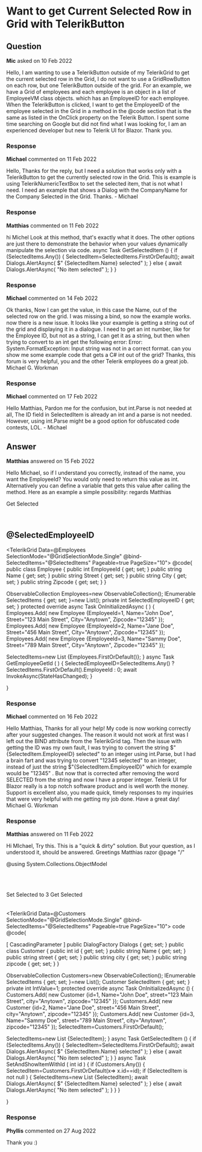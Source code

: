 # Want to get Current Selected Row in Grid with TelerikButton

## Question

**Mic** asked on 10 Feb 2022

Hello, I am wanting to use a TelerikButton outside of my TelerikGrid to get the current selected row in the Grid, I do not want to use a GridRowButton on each row, but one TelerikButton outside of the grid. For an example, we have a Grid of employees and each employee is an object in a list of EmployeeVM class objects. which has an EmployeeID for each employee. When the TelerikButton is clicked, I want to get the EmployeeID of the employee selected in the Grid in a method in the @code section that is the same as listed in the OnClick property on the Telerik Button. I spent some time searching on Google but did not find what I was looking for, I am an experienced developer but new to Telerik UI for Blazor. Thank you.

### Response

**Michael** commented on 11 Feb 2022

Hello, Thanks for the reply, but I need a solution that works only with a TelerikButton to get the currently selected row in the Grid. This is example is using TelerikNumericTextBox to set the selected item, that is not what I need. I need an example that shows a Dialog with the CompanyName for the Company Selected in the Grid. Thanks. - Michael

### Response

**Matthias** commented on 11 Feb 2022

hi Michel Look at this method, that's exactly what it does. The other options are just there to demonstrate the behavior when your values dynamically manipulate the selection via code. async Task GetSelectedItem () { if (SelectedItems.Any())
{
SelectedItem=SelectedItems.FirstOrDefault(); await Dialogs.AlertAsync( $" {SelectedItem.Name} selected" );
} else { await Dialogs.AlertAsync( "No item selected" );
}
}

### Response

**Michael** commented on 14 Feb 2022

Ok thanks, Now I can get the value, in this case the Name, out of the selected row on the grid. I was missing a bind, so now the example works. now there is a new issue. It looks like your example is getting a string out of the grid and displaying it in a dialogue. I need to get an int number, like for the Employee ID, but not as a string, I can get it as a string, but then when trying to convert to an int get the following error: Error: System.FormatException: Input string was not in a correct format. can you show me some example code that gets a C# int out of the grid? Thanks, this forum is very helpful, you and the other Telerik employees do a great job. Michael G. Workman

### Response

**Michael** commented on 17 Feb 2022

Hello Matthias, Pardon me for the confusion, but int.Parse is not needed at all, The ID field in SelectedItem is already an int and a parse is not needed. However, using int.Parse might be a good option for obfuscated code contests, LOL. - Michael

## Answer

**Matthias** answered on 15 Feb 2022

Hello Michael, so if I understand you correctly, instead of the name, you want the EmployeeId? You would only need to return this value as int. Alternatively you can define a variable that gets this value after calling the method. Here as an example a simple possibility: regards Matthias <div style="height: 50px"> <TelerikButton OnClick="@GetEmployeeGetId"> Get Selected </TelerikButton> </div> <h2> @SelectedEmployeeID </h2> <TelerikGrid Data=@Employees SelectionMode="@GridSelectionMode.Single" @bind-SelectedItems="@SelectedItems" Pageable=true PageSize="10"> <GridColumns> <GridColumn Field=@nameof(Employee.EmployeeId) Title="EmployeeId" /> <GridColumn Field=@nameof(Employee.Name) Title="Name" /> <GridColumn Field=@nameof(Employee.Street) Title="Street" /> <GridColumn Field=@nameof(Employee.Zipcode) Title="Zip" /> <GridColumn Field=@nameof(Employee.City) Title="City" /> </GridColumns> </TelerikGrid> @code{ public class Employee { public int EmployeeId { get; set; } public string Name { get; set; } public string Street { get; set; } public string City { get; set; } public string Zipcode { get; set; }
}

ObservableCollection<Employee> Employees=new ObservableCollection<Employee>();
IEnumerable<Employee> SelectedItems { get; set; }=new List<Employee>(); private int SelectedEmployeeID { get; set; } protected override async Task OnInitializedAsync ( ) {
Employees.Add( new Employee {EmployeeId=1, Name="John Doe", Street="123 Main Street", City="Anytown", Zipcode="12345" });
Employees.Add( new Employee {EmployeeId=2, Name="Jane Doe", Street="456 Main Street", City="Anytown", Zipcode="12345" });
Employees.Add( new Employee {EmployeeId=3, Name="Sammy Doe", Street="789 Main Street", City="Anytown", Zipcode="12345" });

SelectedItems=new List<Employee> {Employees.FirstOrDefault()};
} async Task GetEmployeeGetId ( ) {
SelectedEmployeeID=SelectedItems.Any() ? SelectedItems.FirstOrDefault().EmployeeId : 0; await InvokeAsync(StateHasChanged);
}

}

### Response

**Michael** commented on 16 Feb 2022

Hello Matthias, Thanks for all your help! My code is now working correctly after your suggested changes. The reason it would not work at first was I left out the BIND attribute from the TelerikGrid tag. Then the issue with getting the ID was my own fault, I was trying to convert the string $"{SelectedItem.EmployeeID} selected" to an integer using int.Parse, but I had a brain fart and was trying to convert "12345 selected" to an integer, instead of just the string $"{SelectedItem.EmployeeID}" which for example would be "12345" . But now that is corrected after removing the word SELECTED from the string and now I have a proper integer. Telerik UI for Blazor really is a top notch software product and is well worth the money. Support is excellent also, you made quick, timely responses to my inquiries that were very helpful with me getting my job done. Have a great day! Michael G. Workman

### Response

**Matthias** answered on 11 Feb 2022

Hi MIchael, Try this. This is a "quick & dirty" solution. But your question, as I understood it, should be answered. Greetings Matthias razor @page "/"

@using System.Collections.ObjectModel <div style="width: 200px;height: 50px;"> <TelerikNumericTextBox ValueChanged="@((int v)=> SetAndShowItemWithId(v))" Min="1"> </TelerikNumericTextBox> </div> <div style="height: 50px"> <TelerikButton OnClick="()=> SetAndShowItemWithId(3)"> Set Selected to 3 </TelerikButton> <TelerikButton OnClick="GetSelectedItem"> Get Selected </TelerikButton> </div> <TelerikGrid Data=@Customers SelectionMode="@GridSelectionMode.Single" @bind-SelectedItems="@SelectedItems" Pageable=true PageSize="10"> <GridColumns> <GridColumn Field=@nameof(Customer.id) Title="id" /> <GridColumn Field=@nameof(Customer.Name) Title="Name" /> <GridColumn Field=@nameof(Customer.street) Title="Street" /> <GridColumn Field=@nameof(Customer.zipcode) Title="Zip" /> <GridColumn Field=@nameof(Customer.city) Title="City" /> </GridColumns> </TelerikGrid> code @code{

[ CascadingParameter ] public DialogFactory Dialogs { get; set; } public class Customer { public int id { get; set; } public string Name { get; set; } public string street { get; set; } public string city { get; set; } public string zipcode { get; set; }
}

ObservableCollection<Customer> Customers=new ObservableCollection<Customer>();
IEnumerable<Customer> SelectedItems { get; set; }=new List<Customer>();
Customer SelectedItem { get; set; } private int IntValue=1; protected override async Task OnInitializedAsync () {
Customers.Add( new Customer {id=1, Name="John Doe", street="123 Main Street", city="Anytown", zipcode="12345" });
Customers.Add( new Customer {id=2, Name="Jane Doe", street="456 Main Street", city="Anytown", zipcode="12345" });
Customers.Add( new Customer {id=3, Name="Sammy Doe", street="789 Main Street", city="Anytown", zipcode="12345" });
SelectedItem=Customers.FirstOrDefault();

SelectedItems=new List<Customer> {SelectedItem};
} async Task GetSelectedItem () { if (SelectedItems.Any())
{
SelectedItem=SelectedItems.FirstOrDefault(); await Dialogs.AlertAsync( $" {SelectedItem.Name} selected" );
} else { await Dialogs.AlertAsync( "No item selected" );
}
} async Task SetAndShowItemWithId ( int id ) { if (Customers.Any())
{
SelectedItem=Customers.FirstOrDefault(x=> x.id==id); if (SelectedItem is not null )
{
SelectedItems=new List<Customer> {SelectedItem}; await Dialogs.AlertAsync( $" {SelectedItem.Name} selected" );
} else { await Dialogs.AlertAsync( "No item selected" );
}
}
}

}

### Response

**Phyllis** commented on 27 Aug 2022

Thank you :)
